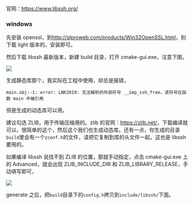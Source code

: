 官网：<https://www.libssh.org/>

### windows

先安装 openssl，到<http://slproweb.com/products/Win32OpenSSL.html>，别下载 light 版本的，安装即可。

然后下载 libssh 最新版本，新建 build 目录，打开 cmake-gui.exe，注意下图，

![](<https://raw.githubusercontent.com/Hapoa/personal-notes/master/_image/010.png>)

生成静态库那个，我实际在工程中使用，却总是报错，

```
main.obj:-1: error: LNK2019: 无法解析的外部符号 __imp_ssh_free，该符号在函数 main 中被引用
```

但是生成的动态库可以用。

建议勾选 ZLIB，用于传输压缩用的。zlib 的官网：<https://zlib.net/>，下载编译就可以，很简单的这个，然后这个我们也生成动态库。还有一点，你生成的目录`build`里会有一个`zconf.h`的文件，请把它复制到库的头文件一起，这也是 libssh 要用的。

如果编译 libssh 说找不到 ZLIB 的位置，那就手动指定，点击 cmake-gui.exe 上的 Advanced，就会出现 ZLIB_INCLUDE_DIR 和 ZLIB_LIBRARY_RELEASE，手动填写即可，

![](https://raw.githubusercontent.com/Hapoa/personal-notes/master/_image/011.png)

generate 之后，把`build`目录下的`config.h`拷贝到`include/libssh/`下面。
